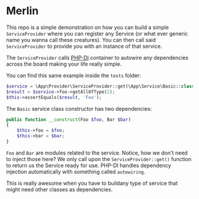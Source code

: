# Merlin

This repo is a simple demonstration on how you can build a simple ``ServiceProvider`` where you can register any Service 
(or what ever generic name you wanna call these creatures). You can then call said ``ServiceProvider`` to provide
you with an instance of that service.

The ``ServiceProvider`` calls [PHP-DI](https://github.com/php-di/php-di) container to autowire any dependencies
across the board making your life really simple.

You can find this same example inside the `tests` folder:

````php
$service = \App\Provider\ServiceProvider::get(\App\Service\Basic::class);
$result = $service->foo->getAllOfType(1);
$this->assertEquals($result, 'Foo');
````

The `Basic` service class constructor has two dependencies:

````php
public function __construct(Foo $foo, Bar $bar)
{
    $this->foo = $foo;
    $this->bar = $bar;
}
````

`Foo` and `Bar` are modules related to the service. Notice, how we don't need to inject those here?
 We only call upon the `ServiceProvider::get()` function to return us the Service ready for use. PHP-DI handles 
dependency injection automatically with something called `autowiring`.

This is really awesome when you have to buildany type of service that might need other classes as dependencies.
